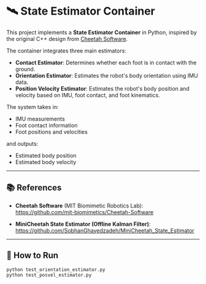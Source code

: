 # 🛰️ State Estimator Container

This project implements a **State Estimator Container** in Python, inspired by the original C++ design from [Cheetah Software](https://github.com/mit-biomimetics/Cheetah-Software).

The container integrates three main estimators:
- **Contact Estimator**: Determines whether each foot is in contact with the ground.
- **Orientation Estimator**: Estimates the robot's body orientation using IMU data.
- **Position Velocity Estimator**: Estimates the robot's body position and velocity based on IMU, foot contact, and foot kinematics.

The system takes in:
- IMU measurements
- Foot contact information
- Foot positions and velocities

and outputs:
- Estimated body position
- Estimated body velocity

---

## 📚 References

- **Cheetah Software** (MIT Biomimetic Robotics Lab):  
  https://github.com/mit-biomimetics/Cheetah-Software

- **MiniCheetah State Estimator (Offline Kalman Filter)**:  
  https://github.com/SobhanGhayedzadeh/MiniCheetah_State_Estimator

---

## 🚀 How to Run

```bash
python test_orientation_estimator.py
python test_posvel_estimator.py
